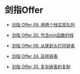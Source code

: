 # 剑指Offer

- [剑指 Offer 09. 用两个栈实现队列]()

- [剑指 Offer 30. 包含min函数的栈]()

- [剑指 Offer 06. 从尾到头打印链表]()

- [剑指 Offer 24. 反转链表]()

- [剑指 Offer 35. 复杂链表的复制]()




